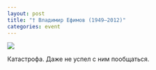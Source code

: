 ```yaml
---
layout: post
title: "† Владимир Ефимов (1949—2012)"
categories: event
---
```

![](https://pics.livejournal.com/quillcraft/pic/001ppdb7)

Катастрофа. Даже не успел с ним пообщаться.